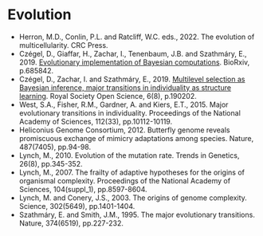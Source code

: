 # Evolution

* Herron, M.D., Conlin, P.L. and Ratcliff, W.C. eds., 2022. The evolution of multicellularity. CRC Press.
* Czégel, D., Giaffar, H., Zachar, I., Tenenbaum, J.B. and Szathmáry, E., 2019. [Evolutionary implementation of Bayesian computations](https://www.biorxiv.org/content/10.1101/685842v2.abstract). BioRxiv, p.685842.
* Czégel, D., Zachar, I. and Szathmáry, E., 2019. [Multilevel selection as Bayesian inference, major transitions in individuality as structure learning](https://royalsocietypublishing.org/doi/full/10.1098/rsos.190202). Royal Society Open Science, 6(8), p.190202.
* West, S.A., Fisher, R.M., Gardner, A. and Kiers, E.T., 2015. Major evolutionary transitions in individuality. Proceedings of the National Academy of Sciences, 112(33), pp.10112-10119.
* Heliconius Genome Consortium, 2012. Butterfly genome reveals promiscuous exchange of mimicry adaptations among species. Nature, 487(7405), pp.94-98.
* Lynch, M., 2010. Evolution of the mutation rate. Trends in Genetics, 26(8), pp.345-352.
* Lynch, M., 2007. The frailty of adaptive hypotheses for the origins of organismal complexity. Proceedings of the National Academy of Sciences, 104(suppl_1), pp.8597-8604.
* Lynch, M. and Conery, J.S., 2003. The origins of genome complexity. Science, 302(5649), pp.1401-1404.
* Szathmáry, E. and Smith, J.M., 1995. The major evolutionary transitions. Nature, 374(6519), pp.227-232.
